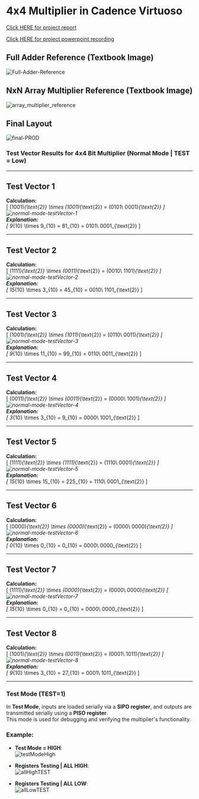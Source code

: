 # 4x4 Multiplier in Cadence Virtuoso

[Click HERE for project report](./more-info.md)

[Click HERE for project powerpoint recording](./layouts/)

## Full Adder Reference (Textbook Image)
![Full-Adder-Reference](https://github.com/user-attachments/assets/54c2e8d4-6c03-45fa-9ef6-a7209aa6d3b6)

## NxN Array Multiplier Reference (Textbook Image)
![array_multiplier_reference](https://github.com/user-attachments/assets/85f14be7-59e1-49b7-8429-6b27de124c81)

## Final Layout
![final-PROD](https://github.com/user-attachments/assets/5bb6e557-4cbb-482e-b366-54a7577058ed)


### Test Vector Results for 4x4 Bit Multiplier (Normal Mode | TEST = Low)

---

## **Test Vector 1**  
**Calculation:**  
\[
(1001)_{\text{2}} \times (1001)_{\text{2}} = (0101\ 0001)_{\text{2}}
\]  
![normal-mode-testVector-1](https://github.com/user-attachments/assets/74d4460e-5eb4-45d0-93cb-da39d95a16b0)  
**Explanation:**  
\[
9_{10} \times 9_{10} = 81_{10} = 0101\ 0001_{\text{2}}
\]

---

## **Test Vector 2**  
**Calculation:**  
\[
(1111)_{\text{2}} \times (0011)_{\text{2}} = (0010\ 1101)_{\text{2}}
\]  
![normal-mode-testVector-2](https://github.com/user-attachments/assets/82861433-5bb8-475a-a6e8-a971568fb9b7)  
**Explanation:**  
\[
15_{10} \times 3_{10} = 45_{10} = 0010\ 1101_{\text{2}}
\]

---

## **Test Vector 3**  
**Calculation:**  
\[
(1001)_{\text{2}} \times (1011)_{\text{2}} = (0110\ 0011)_{\text{2}}
\]  
![normal-mode-testVector-3](https://github.com/user-attachments/assets/4b44891c-9753-49b0-a4a2-dfd3c6a17945)  
**Explanation:**  
\[
9_{10} \times 11_{10} = 99_{10} = 0110\ 0011_{\text{2}}
\]

---

## **Test Vector 4**  
**Calculation:**  
\[
(0011)_{\text{2}} \times (0011)_{\text{2}} = (0000\ 1001)_{\text{2}}
\]  
![normal-mode-testVector-4](https://github.com/user-attachments/assets/62aadbec-374d-477e-a6cc-9cddeeb3f8f2)  
**Explanation:**  
\[
3_{10} \times 3_{10} = 9_{10} = 0000\ 1001_{\text{2}}
\]

---

## **Test Vector 5**  
**Calculation:**  
\[
(1111)_{\text{2}} \times (1111)_{\text{2}} = (1110\ 0001)_{\text{2}}
\]  
![normal-mode-testVector-5](https://github.com/user-attachments/assets/a2046495-2395-4179-847c-537ebf49576e)  
**Explanation:**  
\[
15_{10} \times 15_{10} = 225_{10} = 1110\ 0001_{\text{2}}
\]

---

## **Test Vector 6**  
**Calculation:**  
\[
(0000)_{\text{2}} \times (0000)_{\text{2}} = (0000\ 0000)_{\text{2}}
\]  
![normal-mode-testVector-6](https://github.com/user-attachments/assets/fdf74ee8-6250-4f8a-909a-cd6e4952cbfc)  
**Explanation:**  
\[
0_{10} \times 0_{10} = 0_{10} = 0000\ 0000_{\text{2}}
\]

---

## **Test Vector 7**  
**Calculation:**  
\[
(1111)_{\text{2}} \times (0000)_{\text{2}} = (0000\ 0000)_{\text{2}}
\]  
![normal-mode-testVector-7](https://github.com/user-attachments/assets/1724ef1a-8e9c-42ca-8874-0538f967c0ab)  
**Explanation:**  
\[
15_{10} \times 0_{10} = 0_{10} = 0000\ 0000_{\text{2}}
\]

---

## **Test Vector 8**  
**Calculation:**  
\[
(1001)_{\text{2}} \times (0011)_{\text{2}} = (0001\ 1011)_{\text{2}}
\]  
![normal-mode-testVector-8](https://github.com/user-attachments/assets/409dfbcf-2175-4371-9fcd-70122b742bbb)  
**Explanation:**  
\[
9_{10} \times 3_{10} = 27_{10} = 0001\ 1011_{\text{2}}
\]

---

### Test Mode (TEST=1)

In **Test Mode**, inputs are loaded serially via a **SIPO register**, and outputs are transmitted serially using a **PISO register**.  
This mode is used for debugging and verifying the multiplier's functionality.

### Example:
- **Test Mode = HIGH**:  
  ![testModeHigh](https://github.com/user-attachments/assets/8e855ac0-1821-4862-bd47-d4d3bb789df4)

- **Registers Testing | ALL HIGH**:  
  ![allHighTEST](https://github.com/user-attachments/assets/ff9e8d54-bb89-4395-ad81-12b2abe03d35)

- **Registers Testing | ALL LOW**:  
  ![allLowTEST](https://github.com/user-attachments/assets/9fbe1aee-d42d-403a-8f59-c9d70b582bd4)
